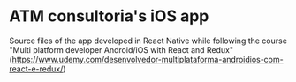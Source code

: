 # ATM consultoria's iOS app

Source files of the app developed in React Native while following the course 
"Multi platform developer Android/iOS with React and Redux" 
(https://www.udemy.com/desenvolvedor-multiplataforma-androidios-com-react-e-redux/)
